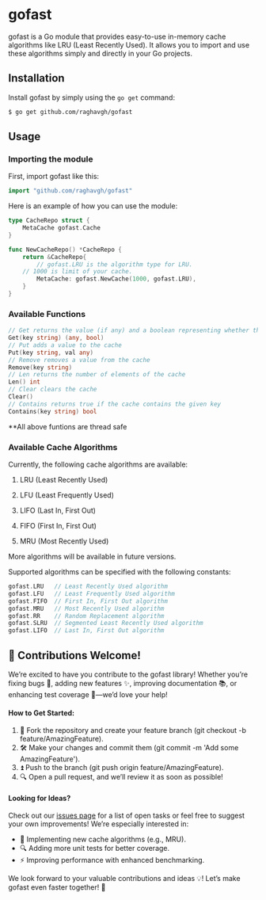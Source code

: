 # gofast

gofast is a Go module that provides easy-to-use in-memory cache algorithms like LRU (Least Recently Used). It allows you to import and use these algorithms simply and directly in your Go projects.

## Installation

Install gofast by simply using the `go get` command:

```bash
$ go get github.com/raghavgh/gofast
```

## Usage
### Importing the module
First, import gofast like this:

```go
import "github.com/raghavgh/gofast"
```
Here is an example of how you can use the module:
```go
type CacheRepo struct {
    MetaCache gofast.Cache
}

func NewCacheRepo() *CacheRepo {
    return &CacheRepo{
        // gofast.LRU is the algorithm type for LRU.
	// 1000 is limit of your cache.
        MetaCache: gofast.NewCache(1000, gofast.LRU),
    }
}
```
### Available Functions
```go
// Get returns the value (if any) and a boolean representing whether the value was found or not
Get(key string) (any, bool)
// Put adds a value to the cache
Put(key string, val any)
// Remove removes a value from the cache
Remove(key string)
// Len returns the number of elements of the cache
Len() int
// Clear clears the cache
Clear()
// Contains returns true if the cache contains the given key
Contains(key string) bool
```
**All above funtions are thread safe

### Available Cache Algorithms
Currently, the following cache algorithms are available:

1. LRU (Least Recently Used)

2. LFU (Least Frequently Used)

3. LIFO (Last In, First Out)

4. FIFO (First In, First Out)

5. MRU (Most Recently Used) 

More algorithms will be available in future versions.

Supported algorithms can be specified with the following constants:

```go
gofast.LRU   // Least Recently Used algorithm
gofast.LFU   // Least Frequently Used algorithm
gofast.FIFO  // First In, First Out algorithm
gofast.MRU   // Most Recently Used algorithm
gofast.RR    // Random Replacement algorithm
gofast.SLRU  // Segmented Least Recently Used algorithm
gofast.LIFO  // Last In, First Out algorithm
```
## 🤝 Contributions Welcome!
We’re excited to have you contribute to the gofast library! Whether you’re fixing bugs 🐛, adding new features ✨, improving documentation 📚, or enhancing test coverage 🧪—we’d love your help!

#### How to Get Started:

1. 🍴 Fork the repository and create your feature branch (git checkout -b feature/AmazingFeature).
2. 🛠️ Make your changes and commit them (git commit -m 'Add some AmazingFeature').
3. ⏫ Push to the branch (git push origin feature/AmazingFeature).
4. 🔍 Open a pull request, and we’ll review it as soon as possible!

#### Looking for Ideas?

Check out our [issues page](https://github.com/raghavgh/gofast/issues) for a list of open tasks or feel free to suggest your own improvements! We’re especially interested in:

- 🧩 Implementing new cache algorithms (e.g., MRU). 
- 🔍 Adding more unit tests for better coverage. 
- ⚡ Improving performance with enhanced benchmarking.

We look forward to your valuable contributions and ideas 💡! Let’s make gofast even faster together! 🎉
